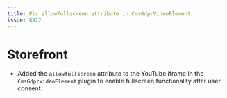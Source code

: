 ```yaml
---
title: Fix allowFullscreen attribute in CmsGdprVideoElement
issue: 8922
---
```

# Storefront
- Added the `allowfullscreen` attribute to the YouTube iframe in the `CmsGdprVideoElement` plugin to enable fullscreen functionality after user consent.
